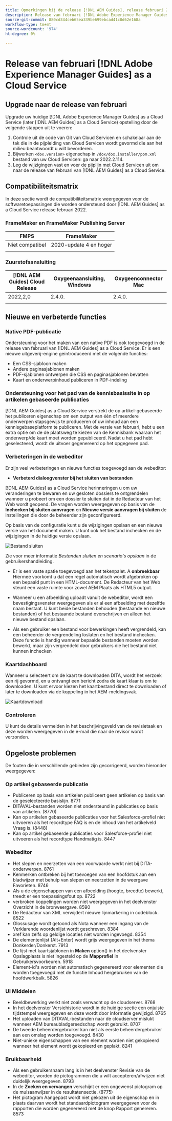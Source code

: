 ```yaml
---
title: Opmerkingen bij de release [!DNL AEM Guides], release februari 2022
description: Release van februari [!DNL Adobe Experience Manager Guides] as a Cloud Service
source-git-commit: 880cd344ceb65ea339be699ebcad41c0d62e168a
workflow-type: tm+mt
source-wordcount: '974'
ht-degree: 0%

---
```


# Release van februari [!DNL Adobe Experience Manager Guides] as a Cloud Service

## Upgrade naar de release van februari

Upgrade uw huidige [!DNL Adobe Experience Manager Guides] as a Cloud Service (later [!DNL AEM Guides] as a Cloud Service) opstelling door de volgende stappen uit te voeren:
1. Controle uit de code van Git van Cloud Servicen en schakelaar aan de tak die in de pijpleiding van Cloud Servicen wordt gevormd die aan het milieu beantwoordt u wilt bevorderen.
1. Bijwerken `<dox.version>` eigenschap in `/dox/dox.installer/pom.xml` bestand van uw Cloud Servicen: ga naar 2022.2.114.
1. Leg de wijzigingen vast en voer de pijplijn met Cloud Servicen uit om naar de release van februari van [!DNL AEM Guides] as a Cloud Service.

## Compatibiliteitsmatrix

In deze sectie wordt de compatibiliteitsmatrix weergegeven voor de softwaretoepassingen die worden ondersteund door [!DNL AEM Guides] as a Cloud Service release februari 2022.

### FrameMaker en FrameMaker Publishing Server

| FMPS | FrameMaker |
| --- | --- |
| Niet compatibel | 2020-update 4 en hoger |
| | |


### Zuurstofaansluiting

| [!DNL AEM Guides] Cloud Release | Oxygeenaansluiting, Windows | Oxygeenconnector Mac |
| --- | --- | --- |
| 2022,2,0 | 2.4.0. | 2.4.0. |
|  |  |  |


## Nieuwe en verbeterde functies

### Native PDF-publicatie

Ondersteuning voor het maken van een native PDF is ook toegevoegd in de release van februari van [!DNL AEM Guides] as a Cloud Service. Er is een nieuwe uitgeverij-engine geïntroduceerd met de volgende functies:
* Een CSS-sjabloon maken
* Andere paginasjablonen maken
* PDF-sjablonen ontwerpen die CSS en paginasjablonen bevatten
* Kaart en onderwerpinhoud publiceren in PDF-indeling

### Ondersteuning voor het pad van de kennisbasissite in op artikelen gebaseerde publicaties

[!DNL AEM Guides] as a Cloud Service verstrekt de op artikel-gebaseerde het publiceren eigenschap om een output van één of meerdere onderwerpen stapsgewijs te produceren of uw inhoud aan een kennisgebaseplatform te publiceren. Met de versie van februari, hebt u een extra optie om de de plaatsweg te kiezen van de Kennisbank waaraan het onderwerp/de kaart moet worden gepubliceerd. Nadat u het pad hebt geselecteerd, wordt de uitvoer gegenereerd op het opgegeven pad.

### Verbeteringen in de webeditor

Er zijn veel verbeteringen en nieuwe functies toegevoegd aan de webeditor:

* **Verbeterd dialoogvenster bij het sluiten van bestanden**

[!DNL AEM Guides] as a Cloud Service herinneringen u om uw veranderingen te bewaren en uw gesloten dossiers te ontgrendelen wanneer u probeert om een dossier te sluiten dat in de Redacteur van het Web wordt geopend. De vragen worden weergegeven op basis van de **Inchecken bij sluiten aanvragen** en **Nieuwe versie aanvragen bij sluiten** de instellingen die door de beheerder zijn geconfigureerd.

Op basis van de configuratie kunt u de wijzigingen opslaan en een nieuwe versie van het document maken. U kunt ook het bestand inchecken en de wijzigingen in de huidige versie opslaan.

![Bestand sluiten](assets/file-close-save-changes-unlock.png)

Zie voor meer informatie *Bestanden sluiten en scenario&#39;s opslaan* in de gebruikershandleiding.

* Er is een vaste spatie toegevoegd aan het tekenpalet.  A **onbreekbaar** Hiermee voorkomt u dat een regel automatisch wordt afgebroken op een bepaald punt in een HTML-document. De Redacteur van het Web steunt een vaste ruimte voor zowel AEM Plaats als HTML5 output.

* Wanneer u een afbeelding uploadt vanuit de webeditor, wordt een bevestigingsvenster weergegeven als er al een afbeelding met dezelfde naam bestaat. U kunt beide bestanden behouden (bestaande en nieuwe bestanden) of het bestaande bestand overschrijven en alleen het nieuwe bestand opslaan.

* Als een gebruiker een bestand voor bewerkingen heeft vergrendeld, kan een beheerder de vergrendeling loslaten en het bestand inchecken. Deze functie is handig wanneer bepaalde bestanden moeten worden bewerkt, maar zijn vergrendeld door gebruikers die het bestand niet kunnen inchecken

### Kaartdashboard

Wanneer u selecteert om de kaart te downloaden DITA, wordt het verzoek een rij gevormd, en u ontvangt een bericht zodra de kaart klaar is om te downloaden. U kunt ervoor kiezen het kaartbestand direct te downloaden of later te downloaden via de koppeling in het AEM-meldingsvak.

![Kaartdownload](assets/download-map-prompt.png)

### Controleren

U kunt de details vermelden in het beschrijvingsveld van de revisietaak en deze worden weergegeven in de e-mail die naar de revisor wordt verzonden.

## Opgeloste problemen

De fouten die in verschillende gebieden zijn gecorrigeerd, worden hieronder weergegeven:

### Op artikel gebaseerde publicatie

* Publiceren op basis van artikelen publiceert geen artikelen op basis van de geselecteerde basislijn. 8771
* DITAVAL-bestanden worden niet ondersteund in publicaties op basis van artikelen. (8770)
* Kan op artikelen gebaseerde publicaties voor het Salesforce-profiel niet uitvoeren als het recordtype FAQ is en de inhoud van het artikelveld Vraag is. (8448)
* Kan op artikel gebaseerde publicaties voor Salesforce-profiel niet uitvoeren als het recordtype Handmatig is. 8447

### Webeditor

* Het slepen en neerzetten van een voorwaarde werkt niet bij DITA-onderwerpen. 8761
* Kenmerken ontbreken bij het toevoegen van een hoofdstuk aan een bladwijzer met behulp van slepen en neerzetten in de weergave Favorieten. 8746
* Als u de eigenschappen van een afbeelding (hoogte, breedte) bewerkt, treedt er een toepassingsfout op. 8722
* verbroken koppelingen worden niet weergegeven in het deelvenster Overzicht in de bronweergave. 8590
* De Redacteur van XML verwijdert nieuwe lijnmarkering in codeblock. 8522
* Glossusage wordt getoond als Nota wanneer een ingang van de Verklarende woordenlijst wordt geschreven. 8384
* xref kan zelfs op geldige locaties niet worden ingevoegd. 8354
* De elementenlijst (Alt+Enter) wordt grijs weergegeven in het thema Donkerder/Donkerst. 7913
* De lijst met kaartsjablonen in **Maken** option() in het deelvenster Opslagplaats is niet ingesteld op de **Mapprofiel** in Gebruikersvoorkeuren. 5918
* Element-id&#39;s worden niet automatisch gegenereerd voor elementen die worden toegevoegd met de functie Inhoud hergebruiken van de hoofdwerkbalk. 5826

### UI Middelen

* Beeldbewerking werkt niet zoals verwacht op de cloudserver. 8768
* In het deelvenster Versiehistorie wordt in de huidige sectie een onjuiste tijdstempel weergegeven en deze wordt door informatie gewijzigd. 8765
* Het uploaden van DITAVAL-bestanden naar de cloudserver mislukt wanneer AEM bureaubladgereedschap wordt gebruikt. 8707
* De tweede beheerdergebruiker kan niet als eerste beheerdergebruiker aan een omslag worden toegevoegd. 8430
* Niet-unieke eigenschappen van een element worden niet gekopieerd wanneer het element wordt gekopieerd en geplakt. 8241

### Bruikbaarheid

* Als een gebruikersnaam lang is in het deelvenster Revisie van de webeditor, worden de pictogrammen die u wilt accepteren/afwijzen niet duidelijk weergegeven. 8793
* In de **Zoeken en vervangen** verschijnt er een ongewenst pictogram op de muisaanwijzer in de resultatensectie. (8775)
* Het pictogram Aangepast wordt niet gekozen uit de eigenschap en in plaats daarvan wordt het standaardpictogram weergegeven voor de rapporten die worden gegenereerd met de knop Rapport genereren. 8573
